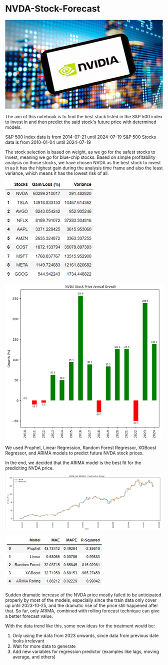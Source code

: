 # NVDA-Stock-Forecast

![](https://github.com/ChrisAntococt471/NVDA-Stock-Forecast/blob/main/NVDA%20IMAGE.png)

The aim of this notebook is to find the best stock listed in the S&amp;P 500 index to invest in and then predict the said stock's future price with determined models.

S&amp;P 500 Index data is from 2014-07-21 until 2024-07-19 S&amp;P 500 Stocks data is from 2010-01-04 until 2024-07-19

The stock selection is based on weight, as we go for the safest stocks to invest, meaning we go for blue-chip stocks. Based on simple profitability analysis on those stocks, we have chosen NVDA as the best stock to invest in as it has the highest gain during the analysis time frame and also the least variance, which means it has the lowest risk of all.

![NVDA STOCK COMPARISON](https://github.com/ChrisAntococt471/NVDA-Stock-Forecast/blob/main/STOCKS%20GAIN%20COMPARISON.png)

![NVDA STOCK GROWTH](https://github.com/ChrisAntococt471/NVDA-Stock-Forecast/blob/main/NVDA%20ANNUAL%20GROWTH.png)

We used Prophet, Linear Regression, Random Forest Regressor, XGBoost Regressor, and ARIMA models to predict future NVDA stock prices.

In the end, we decided that the ARIMA model is the best fit for the prediciting NVDA price.

![ARIMA](https://github.com/ChrisAntococt471/NVDA-Stock-Forecast/blob/main/ARIMA.png)

![ARIMA](https://github.com/ChrisAntococt471/NVDA-Stock-Forecast/blob/main/Model%20Comparison.png)

Sudden dramatic increase of the NVDA price mostly failed to be anticipated properly by most of the models, especially since the train data only cover up until 2023-10-25, and the dramatic rise of the price still happened after that. So far, only ARIMA, combined with rolling forecast technique can give a better forecast value.

With the data trend like this, some new ideas for the treatment would be:

1. Only using the data from 2023 onwards, since data from previous date looks irrelevant
2. Wait for more data to generate
3. Add new variables for regression predictor (examples like lags, moving average, and others)
